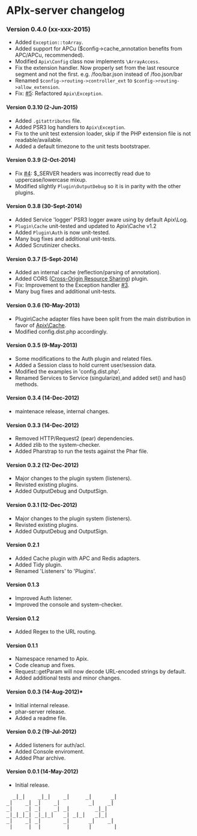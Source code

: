 # APIx-server changelog

### Version 0.4.0 (xx-xxx-2015)
- Added `Exception::toArray`.
- Added support for APCu ($config->cache_annotation benefits from APC/APCu, recommended).
- Modified `Apix\Config` class now implements `\ArrayAccess`.
- Fix the extension handler. Now properly set from the last resource segment and not the first. e.g. /foo/bar.json instead of /foo.json/bar
- Renamed `$config->routing->controller_ext` to `$config->routing->allow_extension`.
- Fix: [\#5](https://github.com/frqnck/apix/issues/5): Refactored `Apix\Exception`.

#### Version 0.3.10 (2-Jun-2015)
- Added `.gitattributes` file.
- Added PSR3 log handlers to `Apix\Exception`.
- Fix to the unit test extension loader, skip if the PHP extension file is not readable/available.
- Added a default timezone to the unit tests bootstraper.

#### Version 0.3.9 (2-Oct-2014)
- Fix [\#4](https://github.com/frqnck/apix/issues/4): $_SERVER headers was incorrectly read due to uppercase/lowercase mixup.
- Modified slightly `Plugin\OutputDebug` so it is in parity with the other plugins.

#### Version 0.3.8 (30-Sept-2014)
- Added Service 'logger' PSR3 logger aware using by default Apix\Log.
- `Plugin\Cache` unit-tested and updated to Apix\Cache v1.2
- Added `Plugin\Auth` is now unit-tested.
- Many bug fixes and additional unit-tests.
- Added Scrutinizer checks.

#### Version 0.3.7 (5-Sept-2014)
- Added an internal cache (reflection/parsing of annotation).
- Added CORS ([Cross-Origin Resource Sharing](http://www.w3.org/TR/cors)) plugin.
- Fix: Improvement to the Exception handler [\#3](https://github.com/frqnck/apix/issues/3).
- Many bug fixes and additional unit-tests.

#### Version 0.3.6 (10-May-2013)
- Plugin\Cache adapter files have been split from the main distribution in
  favor of [Apix\Cache](https://github.com/frqnck/apix-cache).
- Modified config.dist.php accordingly.

#### Version 0.3.5 (9-May-2013)
- Some modifications to the Auth plugin and related files.
- Added a Session class to hold current user/session data.
- Modified the examples in 'config.dist.php'.
- Renamed Services to Service (singularize),and added set() and has() methods.

#### Version 0.3.4 (14-Dec-2012)
- maintenace release, internal changes.

#### Version 0.3.3 (14-Dec-2012)
- Removed HTTP/Request2 (pear) dependencies.
- Added zlib to the system-checker.
- Added Pharstrap to run the tests against the Phar file.

#### Version 0.3.2 (12-Dec-2012)
- Major changes to the plugin system (listeners).
- Revisted existing plugins.
- Added OutputDebug and OutputSign.

#### Version 0.3.1 (12-Dec-2012)
- Major changes to the plugin system (listeners).
- Revisted existing plugins.
- Added OutputDebug and OutputSign.

#### Version 0.2.1
- Added Cache plugin with APC and Redis adapters.
- Added Tidy plugin.
- Renamed 'Listeners' to 'Plugins'.

#### Version 0.1.3
- Improved Auth listener.
- Improved the console and system-checker.

#### Version 0.1.2
- Added Regex to the URL routing.

#### Version 0.1.1
- Namespace renamed to Apix.
- Code cleanup and fixes.
- Request::getParam will now decode URL-encoded strings by default.
- Added additional tests and minor changes.

#### Version 0.0.3 (14-Aug-2012)*
- Initial internal release.
- phar-server release.
- Added a readme file.

#### Version 0.0.2 (19-Jul-2012)
- Added listeners for auth/acl.
- Added Console enviroment.
- Added Phar archive.

#### Version 0.0.1 (14-May-2012)
- Initial release.


<pre>
  _|_|    _|_|    _|     _|      _|
_|    _| _|    _|         _|    _|
_|    _| _|    _| _|        _|_|
_|_|_|_| _|_|_|   _| _|_|   _|_|
_|    _| _|       _|      _|    _|
_|    _| _|       _|     _|      _|
</pre>
